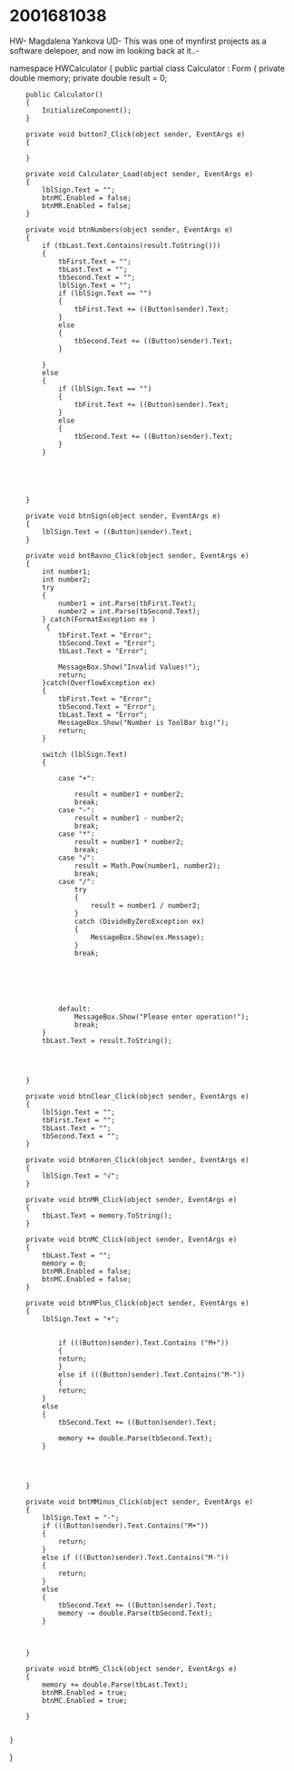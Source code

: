 # 2001681038
HW- Magdalena Yankova
UD- This was one of mynfirst projects as a software delepoer, and now im looking back at it..-

namespace HWCalculator
{
    public partial class Calculator : Form
    {
        private double memory;
        private double result = 0;
       

        public Calculator()
        {
            InitializeComponent();
        }

        private void button7_Click(object sender, EventArgs e)
        {

        }

        private void Calculator_Load(object sender, EventArgs e)
        {
            lblSign.Text = "";
            btnMC.Enabled = false;
            btnMR.Enabled = false;
        }

        private void btnNumbers(object sender, EventArgs e)
        {
            if (tbLast.Text.Contains(result.ToString()))
            {
                tbFirst.Text = "";
                tbLast.Text = "";
                tbSecond.Text = "";
                lblSign.Text = "";
                if (lblSign.Text == "")
                {
                    tbFirst.Text += ((Button)sender).Text;
                }
                else
                {
                    tbSecond.Text += ((Button)sender).Text;
                }

            }
            else
            {
                if (lblSign.Text == "")
                {
                    tbFirst.Text += ((Button)sender).Text;
                }
                else
                {
                    tbSecond.Text += ((Button)sender).Text;
                }
            }



          
           
        }

        private void btnSign(object sender, EventArgs e)
        {
            lblSign.Text = ((Button)sender).Text;
        }

        private void bntRavno_Click(object sender, EventArgs e)
        {
            int number1;
            int number2;
            try
            {
                number1 = int.Parse(tbFirst.Text);
                number2 = int.Parse(tbSecond.Text);
            } catch(FormatException ex )
             {
                tbFirst.Text = "Error";
                tbSecond.Text = "Error";
                tbLast.Text = "Error";

                MessageBox.Show("Invalid Values!");
                return;
            }catch(OverflowException ex)
            {
                tbFirst.Text = "Error";
                tbSecond.Text = "Error";
                tbLast.Text = "Error";
                MessageBox.Show("Number is ToolBar big!");
                return;
            }

            switch (lblSign.Text)
            {

                case "+":

                    result = number1 + number2;
                    break;
                case "-":
                    result = number1 - number2;
                    break;
                case "*":
                    result = number1 * number2;
                    break;
                case "√":
                    result = Math.Pow(number1, number2);
                    break;
                case "/":
                    try
                    {
                        result = number1 / number2;
                    }
                    catch (DivideByZeroException ex)
                    {
                        MessageBox.Show(ex.Message);
                    }
                    break;





                   
                default:
                    MessageBox.Show("Please enter operation!");
                    break;
            }
            tbLast.Text = result.ToString();
            
               


        }

        private void btnClear_Click(object sender, EventArgs e)
        {
            lblSign.Text = "";
            tbFirst.Text = "";
            tbLast.Text = "";
            tbSecond.Text = "";
        }

        private void btnKoren_Click(object sender, EventArgs e)
        {
            lblSign.Text = "√";
        }

        private void btnMR_Click(object sender, EventArgs e)
        {
            tbLast.Text = memory.ToString();
        }

        private void btnMC_Click(object sender, EventArgs e)
        {
            tbLast.Text = "";
            memory = 0;
            btnMR.Enabled = false;
            btnMC.Enabled = false;
        }

        private void btnMPlus_Click(object sender, EventArgs e)
        {
            lblSign.Text = "+";
           
           
                if (((Button)sender).Text.Contains ("M+"))
                {
                return;
                }
                else if (((Button)sender).Text.Contains("M-"))
                {
                return;
            }
            else
            {
                tbSecond.Text += ((Button)sender).Text;

                memory += double.Parse(tbSecond.Text);
            }
               



        }

        private void bntMMinus_Click(object sender, EventArgs e)
        {
            lblSign.Text = "-";
            if (((Button)sender).Text.Contains("M+"))
            {
                return;
            }
            else if (((Button)sender).Text.Contains("M-"))
            {
                return;
            }
            else
            {
                tbSecond.Text += ((Button)sender).Text;
                memory -= double.Parse(tbSecond.Text);
            }
               

           
        }

        private void btnMS_Click(object sender, EventArgs e)
        {
            memory += double.Parse(tbLast.Text);
            btnMR.Enabled = true;
            btnMC.Enabled = true;
          
        }

       
    }
}
